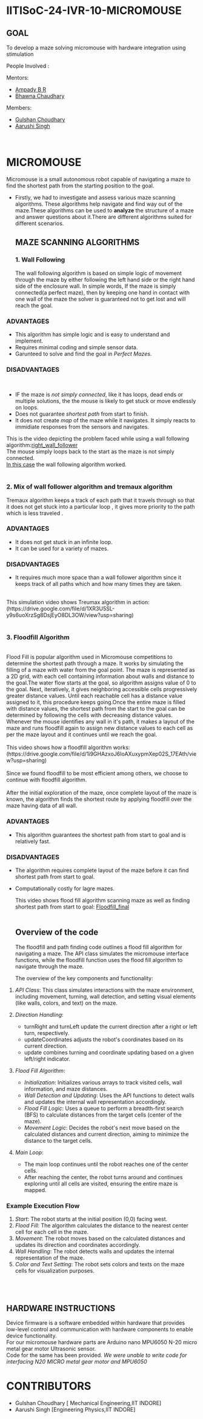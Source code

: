 # IITISoC-24-IVR-10-MICROMOUSE

## GOAL
To develop a maze solving micromouse with hardware integration using stimulation

People Involved : 

Mentors:
- [Ampady B R](https://github.com/ampady06)
- [Bhawna Chaudhary](https://github.com/WebWizard104)

Members:
- [Gulshan Choudhary](https://github.com/xingetwjojrtoj)
- [Aarushi Singh](https://github.com/Amberss-Log)
<br>

# MICROMOUSE
 Micromouse is a small autonomous robot capable of navigating a maze to find the shortest path from the starting position to the goal. 
 - Firstly, we had to investigate and assess various maze scanning algorithms. These algorithms help navigate and find way out of the maze.These algorithms can be used to **analyze** the structure of a maze and answer questions about it.There are different algorithms suited for different scenarios.

   ## MAZE SCANNING ALGORITHMS
   ### 1. Wall Following
   The wall following algorithm is based on simple logic of movement through the maze by either following the left hand side or the right hand side of the enclosure wall. In simple words, If the maze is simply connected(a perfect maze), then by keeping one hand in contact with one wall of the maze the solver is guaranteed not to get lost and will reach the goal.
   <br>
  ### **ADVANTAGES**
   - This algorithm has simple logic and is easy to understand and implement.
   - Requires minimal coding and simple sensor data.
   - Garunteed to solve and find the goal in *Perfect Mazes*.

  ### **DISADVANTAGES**
 
<br>

   - IF the maze is *not simply connected*, like it has loops, dead ends or multiple solutions, the the mouse is likely to get stuck or move endlessly on loops.
   - Does not guarantee *shortest path* from start to finish.
   - It does not create *map* of the maze while it navigates. It simply reacts to immidiate responses from the sensors and navigates.

   This is the video depicting the problem faced while using a wall following algorithm:[right_wall_follower](https://drive.google.com/file/d/1flYjwpWsy6WhyAmOay1xKx8tjAGSHOHe/view?usp=sharing)
   <br>
   The mouse simply loops back to the start as the maze is not simply connected.
<br>
[In this case](https://drive.google.com/file/d/1BO-K_sEmUj3vDzHHRxPZWSjLFI5veKmK/view?usp=sharing) the wall following algorithm worked.
<br>
<br>
### 2. Mix of wall follower algorithm and tremaux algorithm
Tremaux algorithm keeps a track of each path that it travels through so that it does not get stuck into a particular loop , it gives more priority to the path which is less traveled . 
<br>
### **ADVANTAGES**
- It does not get stuck in an infinite loop.
- It can be used for a variety of mazes.

### **DISADVANTAGES**
- It requires much more space than a wall follower algorithm since it keeps track of all paths which and  how many times they are taken.
<br>
This simulation video shows Treumax algorithm in action:(https://drive.google.com/file/d/1XR3U5SL-y9s6uoXrzSg8DsjEyO8DL3OW/view?usp=sharing)
<br>
<br>

### 3. Floodfill Algorithm

<br>
Flood Fill is popular algorithm used in Micromouse competitions to determine the shortest path through a maze. It works by simulating the filling of a maze with water from the goal point.
The maze is represented as a 2D grid, with each cell containing information about walls and distance to the goal.The water flow starts at the goal, so algorithm assigns value of 0 to the goal. Next, iteratively, it gives neighboring accessible cells progressively greater distance values. Until each reachable cell has a distance value assigned to it, this procedure keeps going.Once the entire maze is filled with distance values, the shortest path from the start to the goal can be determined by following the cells with decreasing distance values. Whenever the mouse identifies any wall in it's path, it makes a layout of the maze and runs floodfill again to assign new distance values to each cell as per the maze layout and it continues until we reach the goal.
<br> 
<br>
This video shows how a floodfill algorithm works:(https://drive.google.com/file/d/1i9GHAzxoJ6IoAXuxypmXep02S_17EAth/view?usp=sharing)
<br>
<br>
Since we found floodfill to be most efficient among others, we choose to continue with floodfill algorithm.
<br>
<br>
After the initial exploration of the maze, once complete layout of the maze is known, the algorithm finds the shortest route by applying floodfill over the maze having data of all wall.

### **ADVANTAGES**

- This algorithm guarantees the shortest path from start to goal and is relatively fast.

### **DISADVANTAGES**
- The algorithm requires complete layout of the maze before it can find shortest path from start to goal.
- Computationally costly for lagre mazes.
  <br>

  This video shows flood fill algorithm scanning maze as well as finding shortest path from start to goal: [Floodfill_final](https://drive.google.com/file/d/1clfPy3I-suyK9Hdtrby9k95kz-t7QTri/view?usp=sharing)
  <br>
  <br>
  ## Overview of the code

  The floodfill and path finding code outlines a flood fill algorithm for navigating a maze. The API class simulates the micromouse interface functions, while the floodfill function uses the flood fill algorithm to navigate through the maze.

  The overview of the key components and functionality:

1. *API Class*: This class simulates interactions with the maze environment, including movement, turning, wall detection, and setting visual elements (like walls, colors, and text) on the maze.

2. *Direction Handling*:
   - turnRight and turnLeft update the current direction after a right or left turn, respectively.
   - updateCoordinates adjusts the robot's coordinates based on its current direction.
   - update combines turning and coordinate updating based on a given left/right indicator.

3. *Flood Fill Algorithm*:
   - *Initialization*: Initializes various arrays to track visited cells, wall information, and maze distances.
   - *Wall Detection and Updating*: Uses the API functions to detect walls and updates the internal wall representation accordingly.
   - *Flood Fill Logic*: Uses a queue to perform a breadth-first search (BFS) to calculate distances from the target cells (center of the maze).
   - *Movement Logic*: Decides the robot's next move based on the calculated distances and current direction, aiming to minimize the distance to the target cells.

4. *Main Loop*:
   - The main loop continues until the robot reaches one of the center cells.
   - After reaching the center, the robot turns around and continues exploring until all cells are visited, ensuring the entire maze is mapped.

### Example Execution Flow

1. *Start*: The robot starts at the initial position (0,0) facing west.
2. *Flood Fill*: The algorithm calculates the distance to the nearest center cell for each cell in the maze.
3. *Movement*: The robot moves based on the calculated distances and updates its direction and coordinates accordingly.
4. *Wall Handling*: The robot detects walls and updates the internal representation of the maze.
5. *Color and Text Setting*: The robot sets colors and texts on the maze cells for visualization purposes.
<br>
<br>


## HARDWARE INSTRUCTIONS


Device firmware is a software embedded within hardware that provides low-level control and communication with hardware components to enable device functionality.
<br>
For our micromouse hardware parts are Arduino nano 
MPU6050
N-20 micro metal gear motor
Ultrasonic sensor.
<br>
Code for the same has been provided. *We were unable to write code for interfacing N20 MICRO metal gear motor and MPU6050*

# **CONTRIBUTORS**
- Gulshan Choudhary [ Mechanical Engineering,IIT INDORE]
- Aarushi Singh [Engineering Physics,IIT INDORE]
